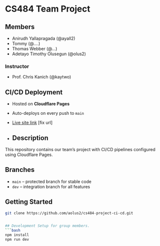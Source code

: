 # CS484 Team Project

## Members
- Anirudh Yallapragada (@ayall2)
- Tommy (@....)
- Thomas Webber (@...)
- Adetayo Timothy Olusegun (@olus2)

### Instructor
- Prof. Chris Kanich (@kaytwo)

## CI/CD Deployment
- Hosted on **Cloudflare Pages**
- Auto-deploys on every push to `main`
- [Live site link](https://*****.workers.dev) [fix url]

- ## Description
This repository contains our team’s project with CI/CD pipelines configured using Cloudflare Pages.

## Branches
- `main` – protected branch for stable code
- `dev` – integration branch for all features

## Getting Started
```bash
git clone https://github.com/aolus2/cs484-project-ci-cd.git


## Development Setup for group members.
```bash
npm install
npm run dev
